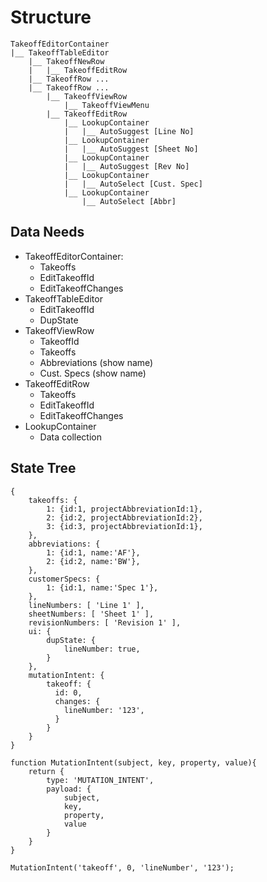 # Structure

```
TakeoffEditorContainer
|__ TakeoffTableEditor
    |__ TakeoffNewRow
    |   |__ TakeoffEditRow
    |__ TakeoffRow ...
    |__ TakeoffRow ...
        |__ TakeoffViewRow
            |__ TakeoffViewMenu
        |__ TakeoffEditRow
            |__ LookupContainer
            |   |__ AutoSuggest [Line No]
            |__ LookupContainer
            |   |__ AutoSuggest [Sheet No]
            |__ LookupContainer
            |   |__ AutoSuggest [Rev No]
            |__ LookupContainer
            |   |__ AutoSelect [Cust. Spec]
            |__ LookupContainer
                |__ AutoSelect [Abbr]
```

## Data Needs

* TakeoffEditorContainer:
    * Takeoffs
    * EditTakeoffId
    * EditTakeoffChanges
* TakeoffTableEditor
    * EditTakeoffId
    * DupState
* TakeoffViewRow
    * TakeoffId
    * Takeoffs
    * Abbreviations (show name)
    * Cust. Specs (show name)
* TakeoffEditRow
    * Takeoffs
    * EditTakeoffId
    * EditTakeoffChanges
* LookupContainer
    * Data collection

## State Tree

```
{
    takeoffs: {
        1: {id:1, projectAbbreviationId:1},
        2: {id:2, projectAbbreviationId:2},
        3: {id:3, projectAbbreviationId:1},
    },
    abbreviations: {
        1: {id:1, name:'AF'},
        2: {id:2, name:'BW'},
    },
    customerSpecs: {
        1: {id:1, name:'Spec 1'},
    },
    lineNumbers: [ 'Line 1' ],
    sheetNumbers: [ 'Sheet 1' ],
    revisionNumbers: [ 'Revision 1' ],
    ui: {
        dupState: {
            lineNumber: true,
        }
    },
    mutationIntent: {
        takeoff: {
          id: 0,
          changes: {
            lineNumber: '123',
          }
        }
    }
}

function MutationIntent(subject, key, property, value){
    return {
        type: 'MUTATION_INTENT',
        payload: {
            subject,
            key,
            property,
            value
        }
    }
}

MutationIntent('takeoff', 0, 'lineNumber', '123');
```
